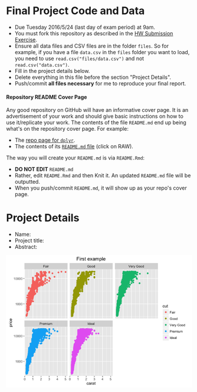 
# Final Project Code and Data

* Due Tuesday 2016/5/24 (last day of exam period) at 9am.
* You must fork this repository as described in the [HW Submission 
Exercise](https://github.com/Middlebury-Data-Science/HW-0#hw-submission-exercise).
* Ensure all data files and CSV files are in the folder `files`. So for example,
if you have a file `data.csv` in the `files` folder you want to load, you need
to use
`read.csv("files/data.csv")` and not `read.csv("data.csv")`.
* Fill in the project details below.
* Delete everything in this file before the section "Project Details".
* Push/commit **all files necessary** for me to reproduce your final report.


#### Repository README Cover Page

Any good repository on GitHub will have an informative cover page. It is an
advertisement of your work and should give basic instructions on how to use
it/replicate your work. The contents of the file `README.md` end up being what's
on the repository cover page. For example:

* The [repo page for `dplyr`](https://github.com/hadley/dplyr).
* The contents of its [`README.md` file](https://github.com/hadley/dplyr/blob/master/README.md) (click on RAW).

The way you will create your `README.md` is via `README.Rmd`:

* **DO NOT EDIT** `README.md`
* Rather, edit `README.Rmd` and then Knit it. An updated `README.md` file will
be outputted.
* When you push/commit `README.md`, it will show up as your repo's cover page.





# Project Details

* Name: 
* Project title:
* Abstract:

![](README_files/figure-html/unnamed-chunk-1-1.png)

